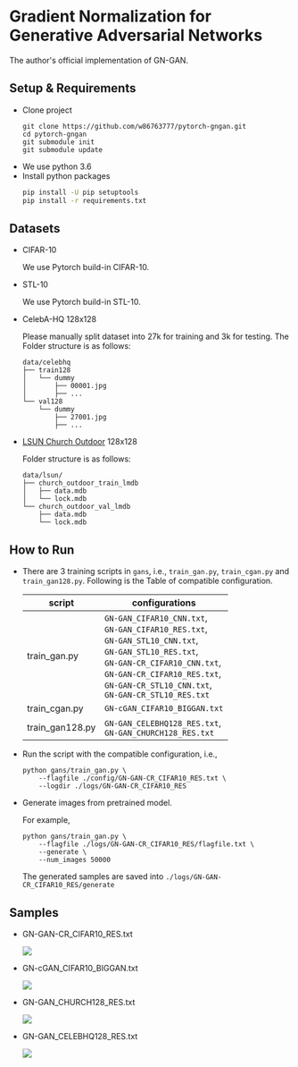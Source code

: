 # Gradient Normalization for Generative Adversarial Networks

The author's official implementation of GN-GAN.

## Setup & Requirements
- Clone project
    ```
    git clone https://github.com/w86763777/pytorch-gngan.git
    cd pytorch-gngan
    git submodule init
    git submodule update
    ```
- We use python 3.6
- Install python packages
    ```bash
    pip install -U pip setuptools
    pip install -r requirements.txt
    ```

## Datasets
- CIFAR-10

    We use Pytorch build-in CIFAR-10.

- STL-10

    We use Pytorch build-in STL-10.

- CelebA-HQ 128x128

    Please manually split dataset into 27k for training and 3k for testing. The
    Folder structure is as follows:
    ```
    data/celebhq
    ├── train128
    │   └── dummy
    │       ├── 00001.jpg
    │       ├── ...
    └── val128
        └── dummy
            ├── 27001.jpg
            ├── ...
    ```

- [LSUN Church Outdoor](https://www.yf.io/p/lsun) 128x128

    Folder structure is as follows:
    ```
    data/lsun/
    ├── church_outdoor_train_lmdb
    │   ├── data.mdb
    │   └── lock.mdb
    └── church_outdoor_val_lmdb
        ├── data.mdb
        └── lock.mdb
    ```

## How to Run
- There are 3 training scripts in `gans`, i.e., `train_gan.py`, `train_cgan.py` and `train_gan128.py`. Following is the Table of compatible configuration.

    |script         |configurations|
    |---------------|--------------|
    |train_gan.py   |`GN-GAN_CIFAR10_CNN.txt`,<br>`GN-GAN_CIFAR10_RES.txt`,<br>`GN-GAN_STL10_CNN.txt`,<br>`GN-GAN_STL10_RES.txt`,<br>`GN-GAN-CR_CIFAR10_CNN.txt`,<br>`GN-GAN-CR_CIFAR10_RES.txt`,<br>`GN-GAN-CR_STL10_CNN.txt`,<br>`GN-GAN-CR_STL10_RES.txt`|
    |train_cgan.py  |`GN-cGAN_CIFAR10_BIGGAN.txt`|
    |train_gan128.py|`GN-GAN_CELEBHQ128_RES.txt`,<br>`GN-GAN_CHURCH128_RES.txt`|

- Run the script with the compatible configuration, i.e.,
    ```
    python gans/train_gan.py \
        --flagfile ./config/GN-GAN-CR_CIFAR10_RES.txt \
        --logdir ./logs/GN-GAN-CR_CIFAR10_RES
    ```

- Generate images from pretrained model.

    For example,
    ```
    python gans/train_gan.py \
        --flagfile ./logs/GN-GAN-CR_CIFAR10_RES/flagfile.txt \
        --generate \
        --num_images 50000
    ```

    The generated samples are saved into `./logs/GN-GAN-CR_CIFAR10_RES/generate`


## Samples
- GN-GAN-CR_CIFAR10_RES.txt

    ![](./figures/cifar10_res_cr.png)
- GN-cGAN_CIFAR10_BIGGAN.txt

    ![](./figures/cifar10_biggan_10x10.png)
- GN-GAN_CHURCH128_RES.txt

    ![](./figures/lsun_church128_3x3.png)
- GN-GAN_CELEBHQ128_RES.txt

    ![](./figures/celebhq128_3x3.png)